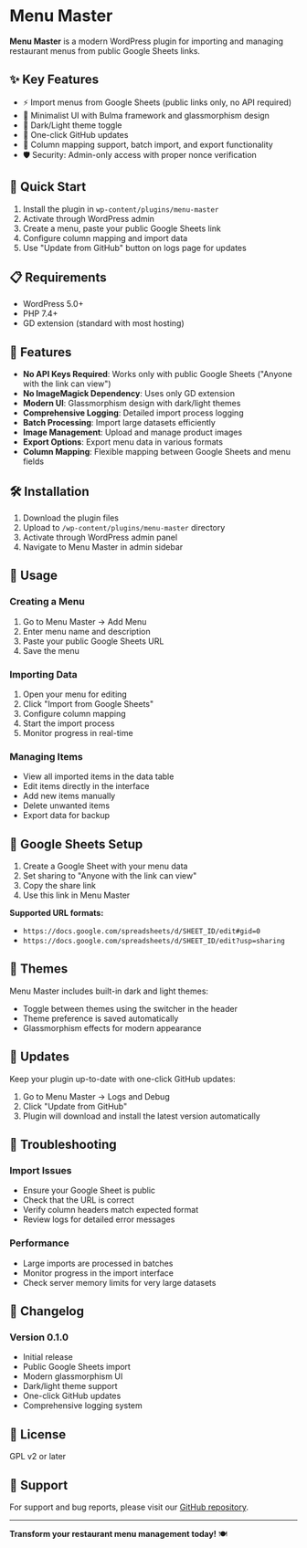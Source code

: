 # Menu Master

**Menu Master** is a modern WordPress plugin for importing and managing restaurant menus from public Google Sheets links.

## ✨ Key Features

- ⚡️ Import menus from Google Sheets (public links only, no API required)
- 🧩 Minimalist UI with Bulma framework and glassmorphism design
- 🌙 Dark/Light theme toggle
- 🔄 One-click GitHub updates
- 📝 Column mapping support, batch import, and export functionality
- 🛡️ Security: Admin-only access with proper nonce verification

## 🚀 Quick Start

1. Install the plugin in `wp-content/plugins/menu-master`
2. Activate through WordPress admin
3. Create a menu, paste your public Google Sheets link
4. Configure column mapping and import data
5. Use "Update from GitHub" button on logs page for updates

## 📋 Requirements

- WordPress 5.0+
- PHP 7.4+
- GD extension (standard with most hosting)

## 🔧 Features

- **No API Keys Required**: Works only with public Google Sheets ("Anyone with the link can view")
- **No ImageMagick Dependency**: Uses only GD extension
- **Modern UI**: Glassmorphism design with dark/light themes
- **Comprehensive Logging**: Detailed import process logging
- **Batch Processing**: Import large datasets efficiently
- **Image Management**: Upload and manage product images
- **Export Options**: Export menu data in various formats
- **Column Mapping**: Flexible mapping between Google Sheets and menu fields

## 🛠️ Installation

1. Download the plugin files
2. Upload to `/wp-content/plugins/menu-master` directory
3. Activate through WordPress admin panel
4. Navigate to Menu Master in admin sidebar

## 📖 Usage

### Creating a Menu
1. Go to Menu Master → Add Menu
2. Enter menu name and description
3. Paste your public Google Sheets URL
4. Save the menu

### Importing Data
1. Open your menu for editing
2. Click "Import from Google Sheets"
3. Configure column mapping
4. Start the import process
5. Monitor progress in real-time

### Managing Items
- View all imported items in the data table
- Edit items directly in the interface
- Add new items manually
- Delete unwanted items
- Export data for backup

## 🔗 Google Sheets Setup

1. Create a Google Sheet with your menu data
2. Set sharing to "Anyone with the link can view"
3. Copy the share link
4. Use this link in Menu Master

**Supported URL formats:**
- `https://docs.google.com/spreadsheets/d/SHEET_ID/edit#gid=0`
- `https://docs.google.com/spreadsheets/d/SHEET_ID/edit?usp=sharing`

## 🎨 Themes

Menu Master includes built-in dark and light themes:
- Toggle between themes using the switcher in the header
- Theme preference is saved automatically
- Glassmorphism effects for modern appearance

## 🔄 Updates

Keep your plugin up-to-date with one-click GitHub updates:
1. Go to Menu Master → Logs and Debug
2. Click "Update from GitHub"
3. Plugin will download and install the latest version automatically

## 🐛 Troubleshooting

### Import Issues
- Ensure your Google Sheet is public
- Check that the URL is correct
- Verify column headers match expected format
- Review logs for detailed error messages

### Performance
- Large imports are processed in batches
- Monitor progress in the import interface
- Check server memory limits for very large datasets

## 📝 Changelog

### Version 0.1.0
- Initial release
- Public Google Sheets import
- Modern glassmorphism UI
- Dark/light theme support
- One-click GitHub updates
- Comprehensive logging system

## 📄 License

GPL v2 or later

## 🤝 Support

For support and bug reports, please visit our [GitHub repository](https://github.com/Calabalac/menu-master).

---

**Transform your restaurant menu management today!** 🍽️